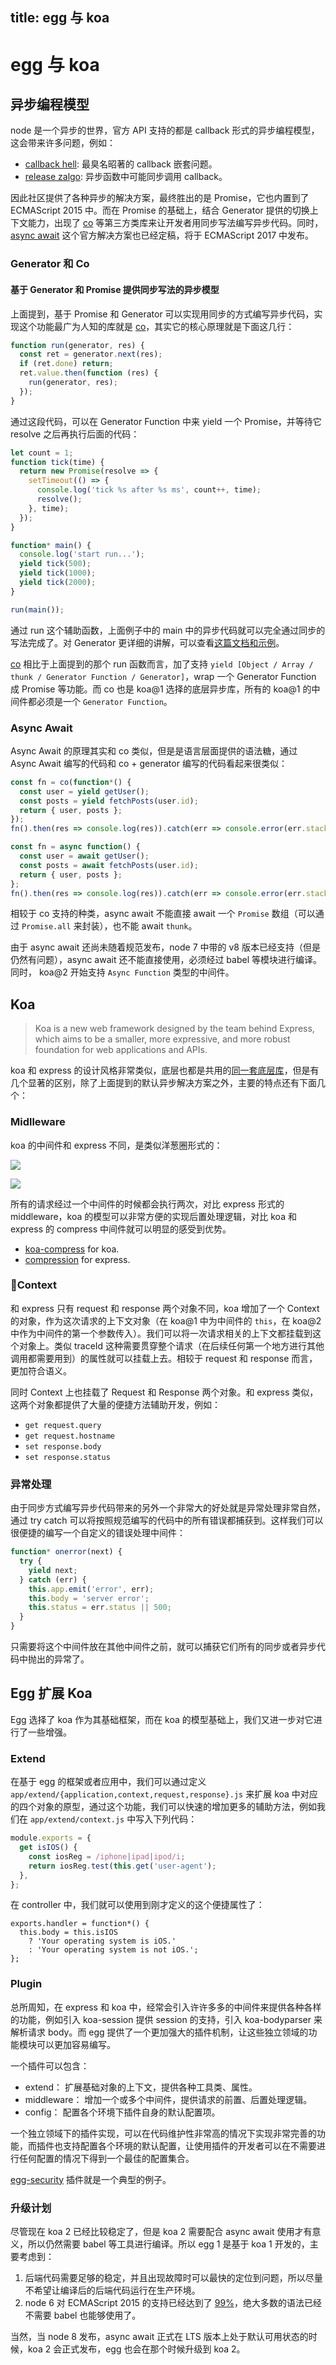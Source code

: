 title: egg 与 koa
---

# egg 与 koa

## 异步编程模型

node 是一个异步的世界，官方 API 支持的都是 callback 形式的异步编程模型，这会带来许多问题，例如：

- [callback hell](http://callbackhell.com/): 最臭名昭著的 callback 嵌套问题。
- [release zalgo](https://oren.github.io/blog/zalgo.html): 异步函数中可能同步调用 callback。

因此社区提供了各种异步的解决方案，最终胜出的是 Promise，它也内置到了 ECMAScript 2015 中。而在 Promise 的基础上，结合 Generator 提供的切换上下文能力，出现了 [co](https://github.com/tj/co) 等第三方类库来让开发者用同步写法编写异步代码。同时，[async await](https://github.com/tc39/ecmascript-asyncawait) 这个官方解决方案也已经定稿，将于 ECMAScript 2017 中发布。

### Generator 和 Co

#### 基于 Generator 和 Promise 提供同步写法的异步模型

上面提到，基于 Promise 和 Generator 可以实现用同步的方式编写异步代码，实现这个功能最广为人知的库就是 [co](https://github.com/tj/co)，其实它的核心原理就是下面这几行：

```js
function run(generator, res) {
  const ret = generator.next(res);
  if (ret.done) return;
  ret.value.then(function (res) {
    run(generator, res);
  });
}
```

通过这段代码，可以在 Generator Function 中来 yield 一个 Promise，并等待它 resolve 之后再执行后面的代码：

```js
let count = 1;
function tick(time) {
  return new Promise(resolve => {
    setTimeout(() => {
      console.log('tick %s after %s ms', count++, time);
      resolve();
    }, time);
  });
}

function* main() {
  console.log('start run...');
  yield tick(500);
  yield tick(1000);
  yield tick(2000);
}

run(main());
```

通过 run 这个辅助函数，上面例子中的 main 中的异步代码就可以完全通过同步的写法完成了。对 Generator 更详细的讲解，可以查看[这篇文档和示例](https://github.com/dead-horse/koa-step-by-step#generator)。

[co](https://github.com/tj/co) 相比于上面提到的那个 run 函数而言，加了支持 `yield [Object / Array / thunk / Generator Function / Generator]`，wrap 一个 Generator Function 成 Promise 等功能。而 co 也是 koa@1 选择的底层异步库，所有的 koa@1 的中间件都必须是一个 `Generator Function`。

### Async Await

Async Await 的原理其实和 co 类似，但是是语言层面提供的语法糖，通过 Async Await 编写的代码和 co + generator 编写的代码看起来很类似：

```js
const fn = co(function*() {
  const user = yield getUser();
  const posts = yield fetchPosts(user.id);
  return { user, posts };
});
fn().then(res => console.log(res)).catch(err => console.error(err.stack));
```

```js
const fn = async function() {
  const user = await getUser();
  const posts = await fetchPosts(user.id);
  return { user, posts };
};
fn().then(res => console.log(res)).catch(err => console.error(err.stack));
```

相较于 co 支持的种类，async await 不能直接 await 一个 `Promise` 数组（可以通过 `Promise.all` 来封装），也不能 await `thunk`。

由于 async await 还尚未随着规范发布，node 7 中带的 v8 版本已经支持（但是仍然有问题），async await 还不能直接使用，必须经过 babel 等模块进行编译。同时， koa@2 开始支持 `Async Function` 类型的中间件。

## Koa

> Koa is a new web framework designed by the team behind Express, which aims to be a smaller, more expressive, and more robust foundation for web applications and APIs.

koa 和 express 的设计风格非常类似，底层也都是共用的[同一套底层库](https://github.com/jshttp)，但是有几个显著的区别，除了上面提到的默认异步解决方案之外，主要的特点还有下面几个：

### Midlleware

koa 的中间件和 express 不同，是类似洋葱圈形式的：

![](https://camo.githubusercontent.com/d80cf3b511ef4898bcde9a464de491fa15a50d06/68747470733a2f2f7261772e6769746875622e636f6d2f66656e676d6b322f6b6f612d67756964652f6d61737465722f6f6e696f6e2e706e67)

![](https://raw.githubusercontent.com/koajs/koa/master/docs/middleware.gif)

所有的请求经过一个中间件的时候都会执行两次，对比 express 形式的 middleware，koa 的模型可以非常方便的实现后置处理逻辑，对比 koa 和 express 的 compress 中间件就可以明显的感受到优势。

- [koa-compress](https://github.com/koajs/compress/blob/master/index.js) for koa.
- [compression](https://github.com/expressjs/compression/blob/master/index.js) for express.

### Context

和 express 只有 request 和 response 两个对象不同，koa 增加了一个 Context 的对象，作为这次请求的上下文对象（在 koa@1 中为中间件的 `this`，在 koa@2 中作为中间件的第一个参数传入）。我们可以将一次请求相关的上下文都挂载到这个对象上。类似 traceId 这种需要贯穿整个请求（在后续任何第一个地方进行其他调用都需要用到）的属性就可以挂载上去。相较于 request 和 response 而言，更加符合语义。

同时 Context 上也挂载了 Request 和 Response 两个对象。和 express 类似，这两个对象都提供了大量的便捷方法辅助开发，例如：

- `get request.query`
- `get request.hostname`
- `set response.body`
- `set response.status`

### 异常处理

由于同步方式编写异步代码带来的另外一个非常大的好处就是异常处理非常自然，通过 try catch 可以将按照规范编写的代码中的所有错误都捕获到。这样我们可以很便捷的编写一个自定义的错误处理中间件：

```js
function* onerror(next) {
  try {
    yield next;
  } catch (err) {
    this.app.emit('error', err);
    this.body = 'server error';
    this.status = err.status || 500;
  }
}
```

只需要将这个中间件放在其他中间件之前，就可以捕获它们所有的同步或者异步代码中抛出的异常了。

## Egg 扩展 Koa

Egg 选择了 koa 作为其基础框架，而在 koa 的模型基础上，我们又进一步对它进行了一些增强。

### Extend

在基于 egg 的框架或者应用中，我们可以通过定义 `app/extend/{application,context,request,response}.js` 来扩展 koa 中对应的四个对象的原型，通过这个功能，我们可以快速的增加更多的辅助方法，例如我们在 `app/extend/context.js` 中写入下列代码：

```js
module.exports = {
  get isIOS() {
    const iosReg = /iphone|ipad|ipod/i;
    return iosReg.test(this.get('user-agent');
  },
};
```

在 controller 中，我们就可以使用到刚才定义的这个便捷属性了：

```
exports.handler = function*() {
  this.body = this.isIOS
    ? 'Your operating system is iOS.'
    : 'Your operating system is not iOS.';
};
```

### Plugin

总所周知，在 express 和 koa 中，经常会引入许许多多的中间件来提供各种各样的功能，例如引入 koa-session 提供 session 的支持，引入 koa-bodyparser 来解析请求 body。而 egg 提供了一个更加强大的插件机制，让这些独立领域的功能模块可以更加容易编写。

一个插件可以包含：

- extend： 扩展基础对象的上下文，提供各种工具类、属性。
- middleware： 增加一个或多个中间件，提供请求的前置、后置处理逻辑。
- config： 配置各个环境下插件自身的默认配置项。

一个独立领域下的插件实现，可以在代码维护性非常高的情况下实现非常完善的功能，而插件也支持配置各个环境的默认配置，让使用插件的开发者可以在不需要进行任何配置的情况下得到一个最佳的配置集合。

[egg-security](https://github.com/eggjs/egg-security) 插件就是一个典型的例子。

### 升级计划

尽管现在 koa 2 已经比较稳定了，但是 koa 2 需要配合 async await 使用才有意义，所以仍然需要 babel 等工具进行编译。所以 egg 1 是基于 koa 1 开发的，主要考虑到：

1. 后端代码需要足够的稳定，并且出现故障时可以最快的定位到问题，所以尽量不希望让编译后的后端代码运行在生产环境。
1. node 6 对 ECMAScript 2015 的支持已经达到了 [99%](http://node.green/)，绝大多数的语法已经不需要 babel 也能够使用了。

当然，当 node 8 发布，async await 正式在 LTS 版本上处于默认可用状态的时候，koa 2 会正式发布，egg 也会在那个时候升级到 koa 2。
